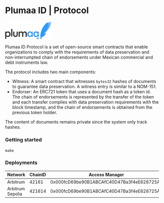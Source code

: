 # Plumaa ID | Protocol

<img src="./images/logo.png" width="150" alt="Plumaa ID">

Plumaa ID Protocol is a set of open-source smart contracts that enable organizations to comply with the requirements of data preservation and non-interrumpted chain of endorsements under Mexican commercial and debt instruments law.

The protocol includes two main components:

- Witness: A smart contract that witnesses `bytes32` hashes of documents to guarantee data preservation. A witness entry is similar to a NOM-151.
- Endorser: An ERC721 token that uses a document hash as a token id. The chain of endorsements is represented by the transfer of the token and each transfer complies with data preservation requirements with the block timestamp, and the chain of endorsements is obtained from the previous token holder.

The content of documents remains private since the system only track hashes.

### Getting started

```
make
```

### Deployments

| Network          | ChainID | Access Manager                             | Witness Proxy                              | Endorser Proxy                             |
| ---------------- | ------- | ------------------------------------------ | ------------------------------------------ | ------------------------------------------ |
| Arbitrum         | 42161   | 0x000fcD69be90B1ABCAfC40D47Ba3f4eE628725Aa | 0x008CFe0543dB8d5000219433dca6E59D482177Aa | 0x0065313718d91863De3cB78A5C188990A67093Aa |
| Arbitrum Sepolia | 421614  | 0x000fcD69be90B1ABCAfC40D47Ba3f4eE628725Aa | 0x008CFe0543dB8d5000219433dca6E59D482177Aa | 0x0065313718d91863De3cB78A5C188990A67093Aa |
